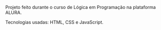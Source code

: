 Projeto feito durante o curso de Lógica em Programação na plataforma ALURA.

Tecnologias usadas: HTML, CSS e JavaScript.

